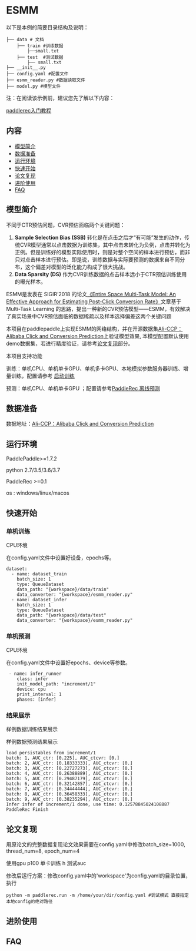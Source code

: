 # ESMM

以下是本例的简要目录结构及说明： 

```
├── data # 文档
	├── train #训练数据
		├──small.txt
	├── test  #测试数据
		├── small.txt
├── __init__.py 
├── config.yaml #配置文件
├── esmm_reader.py #数据读取文件
├── model.py #模型文件
```

注：在阅读该示例前，建议您先了解以下内容：

[paddlerec入门教程](https://github.com/PaddlePaddle/PaddleRec/blob/master/README.md)

## 内容

- [模型简介](https://github.com/PaddlePaddle/PaddleRec/tree/master/models/multitask/esmm#模型简介)
- [数据准备](https://github.com/PaddlePaddle/PaddleRec/tree/master/models/multitask/esmm#数据准备)
- [运行环境](https://github.com/PaddlePaddle/PaddleRec/tree/master/models/multitask/esmm#运行环境)
- [快速开始](https://github.com/PaddlePaddle/PaddleRec/tree/master/models/multitask/esmm#快速开始)
- [论文复现](https://github.com/PaddlePaddle/PaddleRec/tree/master/models/multitask/esmm#论文复现)
- [进阶使用](https://github.com/PaddlePaddle/PaddleRec/tree/master/models/multitask/esmm#进阶使用)
- [FAQ](https://github.com/PaddlePaddle/PaddleRec/tree/master/models/multitask/esmm#FAQ)

## 模型简介

不同于CTR预估问题，CVR预估面临两个关键问题：

1. **Sample Selection Bias (SSB)** 转化是在点击之后才“有可能”发生的动作，传统CVR模型通常以点击数据为训练集，其中点击未转化为负例，点击并转化为正例。但是训练好的模型实际使用时，则是对整个空间的样本进行预估，而非只对点击样本进行预估。即是说，训练数据与实际要预测的数据来自不同分布，这个偏差对模型的泛化能力构成了很大挑战。
2. **Data Sparsity (DS)** 作为CVR训练数据的点击样本远小于CTR预估训练使用的曝光样本。

ESMM是发表在 SIGIR’2018 的论文[《Entire Space Multi-Task Model: An Eﬀective Approach for Estimating Post-Click Conversion Rate》](  https://arxiv.org/abs/1804.07931  )文章基于 Multi-Task Learning 的思路，提出一种新的CVR预估模型——ESMM，有效解决了真实场景中CVR预估面临的数据稀疏以及样本选择偏差这两个关键问题

本项目在paddlepaddle上实现ESMM的网络结构，并在开源数据集[Ali-CCP：Alibaba Click and Conversion Prediction](  https://tianchi.aliyun.com/datalab/dataSet.html?dataId=408  )上验证模型效果, 本模型配置默认使用demo数据集，若进行精度验证，请参考[论文复现](https://github.com/PaddlePaddle/PaddleRec/tree/master/models/multitask/esmm#论文复现)部分。

本项目支持功能

训练：单机CPU、单机单卡GPU、单机多卡GPU、本地模拟参数服务器训练、增量训练，配置请参考 [启动训练](https://github.com/PaddlePaddle/PaddleRec/blob/master/doc/train.md)

预测：单机CPU、单机单卡GPU ；配置请参考[PaddleRec 离线预测](https://github.com/PaddlePaddle/PaddleRec/blob/master/doc/predict.md)

## 数据准备

数据地址：[Ali-CCP：Alibaba Click and Conversion Prediction](  https://tianchi.aliyun.com/datalab/dataSet.html?dataId=408  )

## 运行环境

PaddlePaddle>=1.7.2

python 2.7/3.5/3.6/3.7

PaddleRec >=0.1

os : windows/linux/macos

## 快速开始

### 单机训练

CPU环境

在config.yaml文件中设置好设备，epochs等。

```
dataset:
  - name: dataset_train
    batch_size: 1
    type: QueueDataset
    data_path: "{workspace}/data/train"
    data_converter: "{workspace}/esmm_reader.py"
  - name: dataset_infer
    batch_size: 1
    type: QueueDataset
    data_path: "{workspace}/data/test"
    data_converter: "{workspace}/esmm_reader.py"
```

### 单机预测

CPU环境

在config.yaml文件中设置好epochs、device等参数。

```
 - name: infer_runner
    class: infer
    init_model_path: "increment/1"
    device: cpu
    print_interval: 1
    phases: [infer]
```

### 结果展示

样例数据训练结果展示

样例数据预测结果展示

```
load persistables from increment/1
batch: 1, AUC_ctr: [0.225], AUC_ctcvr: [0.]
batch: 2, AUC_ctr: [0.18333333], AUC_ctcvr: [0.]
batch: 3, AUC_ctr: [0.22727273], AUC_ctcvr: [0.]
batch: 4, AUC_ctr: [0.26388889], AUC_ctcvr: [0.]
batch: 5, AUC_ctr: [0.29487179], AUC_ctcvr: [0.]
batch: 6, AUC_ctr: [0.32142857], AUC_ctcvr: [0.]
batch: 7, AUC_ctr: [0.34444444], AUC_ctcvr: [0.]
batch: 8, AUC_ctr: [0.36458333], AUC_ctcvr: [0.]
batch: 9, AUC_ctr: [0.38235294], AUC_ctcvr: [0.]
Infer infer of increment/1 done, use time: 0.12578845024108887
PaddleRec Finish
```

## 论文复现

用原论文的完整数据复现论文效果需要在config.yaml中修改batch_size=1000, thread_num=8, epoch_num=4

使用gpu p100 单卡训练 h 测试auc

修改后运行方案：修改config.yaml中的'workspace'为config.yaml的目录位置，执行

```
python -m paddlerec.run -m /home/your/dir/config.yaml #调试模式 直接指定本地config的绝对路径
```

## 进阶使用

## FAQ
